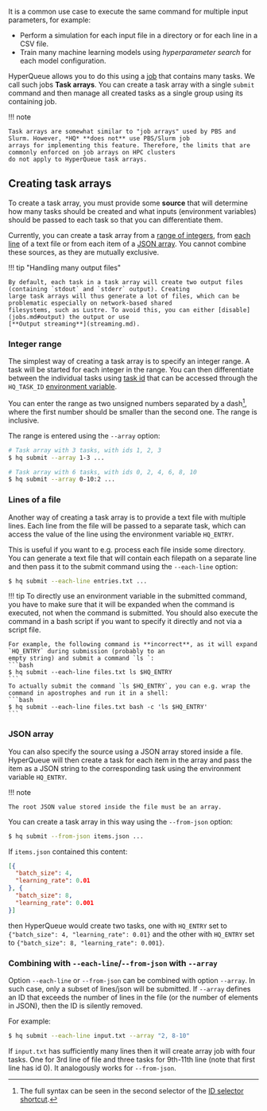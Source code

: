 It is a common use case to execute the same command for multiple input parameters, for example:

- Perform a simulation for each input file in a directory or for each line in a CSV file.
- Train many machine learning models using *hyperparameter search* for each model configuration.

HyperQueue allows you to do this using a [job](jobs.md) that contains many tasks. We call such jobs
**Task arrays**. You can create a task array with a single `submit` command and then manage all created
tasks as a single group using its containing job.

!!! note

    Task arrays are somewhat similar to "job arrays" used by PBS and Slurm. However, *HQ* **does not** use PBS/Slurm job
    arrays for implementing this feature. Therefore, the limits that are commonly enforced on job arrays on HPC clusters
    do not apply to HyperQueue task arrays.

## Creating task arrays
To create a task array, you must provide some **source** that will determine how many tasks should be created and what
inputs (environment variables) should be passed to each task so that you can differentiate them.

Currently, you can create a task array from a [range of integers](#integer-range), from [each line](#lines-of-a-file)
of a text file or from each item of a [JSON array](#json-array). You cannot combine these sources, as they are mutually
exclusive.

!!! tip "Handling many output files"

    By default, each task in a task array will create two output files (containing `stdout` and `stderr` output). Creating
    large task arrays will thus generate a lot of files, which can be problematic especially on network-based shared
    filesystems, such as Lustre. To avoid this, you can either [disable](jobs.md#output) the output or use
    [**Output streaming**](streaming.md).

### Integer range
The simplest way of creating a task array is to specify an integer range. A task will be started for each integer in the
range. You can then differentiate between the individual tasks using [task id](jobs.md#identification-numbers)
that can be accessed through the `HQ_TASK_ID` [environment variable](jobs.md#environment-variables).

You can enter the range as two unsigned numbers separated by a dash[^2], where the first number should be smaller than
the second one. The range is inclusive.

[^2]: The full syntax can be seen in the second selector of the [ID selector shortcut](../cli/shortcuts.md).

The range is entered using the `--array` option:

```bash
# Task array with 3 tasks, with ids 1, 2, 3
$ hq submit --array 1-3 ...

# Task array with 6 tasks, with ids 0, 2, 4, 6, 8, 10
$ hq submit --array 0-10:2 ...
```

### Lines of a file
Another way of creating a task array is to provide a text file with multiple lines. Each line from the file will be
passed to a separate task, which can access the value of the line using the environment variable `HQ_ENTRY`.

This is useful if you want to e.g. process each file inside some directory. You can generate a text file that will
contain each filepath on a separate line and then pass it to the submit command using the `--each-line` option:

```bash
$ hq submit --each-line entries.txt ...
```

!!! tip
    To directly use an environment variable in the submitted command, you have to make sure that it will be expanded
    when the command is executed, not when the command is submitted. You should also execute the command in a bash script
    if you want to specify it directly and not via a script file.
    
    For example, the following command is **incorrect**, as it will expand `HQ_ENTRY` during submission (probably to an
    empty string) and submit a command `ls `:
    ```bash
    $ hq submit --each-line files.txt ls $HQ_ENTRY
    ```
    To actually submit the command `ls $HQ_ENTRY`, you can e.g. wrap the command in apostrophes and run it in a shell:
    ```bash
    $ hq submit --each-line files.txt bash -c 'ls $HQ_ENTRY'
    ```

### JSON array
You can also specify the source using a JSON array stored inside a file. HyperQueue will then create a task for each
item in the array and pass the item as a JSON string to the corresponding task using the environment variable `HQ_ENTRY`.

!!! note

    The root JSON value stored inside the file must be an array.

You can create a task array in this way using the `--from-json` option:

```bash
$ hq submit --from-json items.json ...
```

If `items.json` contained this content:
```json
[{
  "batch_size": 4,
  "learning_rate": 0.01
}, {
  "batch_size": 8,
  "learning_rate": 0.001
}]
```
then HyperQueue would create two tasks, one with `HQ_ENTRY` set to `{"batch_size": 4, "learning_rate": 0.01}`
and the other with `HQ_ENTRY` set to `{"batch_size": 8, "learning_rate": 0.001}`.

### Combining with `--each-line`/`--from-json` with `--array`

Option `--each-line` or `--from-json` can be combined with option `--array`.
In such case, only a subset of lines/json will be submitted.
If `--array` defines an ID that exceeds the number of lines in the file (or the number of elements in JSON), then the ID is silently removed.


For example:

```bash
$ hq submit --each-line input.txt --array "2, 8-10"
```

If `input.txt` has sufficiently many lines then it will create array job with four tasks. One for 3rd line of file and three tasks for 9th-11th line
(note that first line has id 0). It analogously works for `--from-json`.